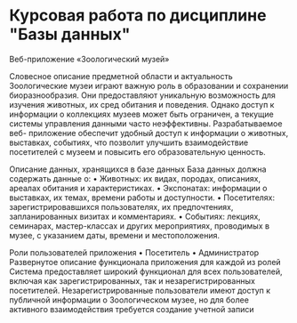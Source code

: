 # Курсовая работа по дисциплине "Базы данных"


Веб-приложение «Зоологический музей»

Словесное описание предметной области и актуальность
Зоологические музеи играют важную роль в образовании и сохранении биоразнообразия. Они предоставляют уникальную возможность для изучения животных, их сред обитания и поведения. Однако доступ к информации о коллекциях музеев может быть ограничен, а текущие системы управления данными часто неэффективны. Разрабатываемое веб-
приложение обеспечит удобный доступ к информации о животных, выставках, событиях, что позволит улучшить взаимодействие посетителей с музеем и
повысить его образовательную ценность.

Описание данных, хранящихся в базе данных
База данных должна содержать данные о:
•	Животных: их видах, породах, описаниях, ареалах обитания и характеристиках.
•	Экспонатах: информации о выставках, их темах, времени работы и доступности.
•	Посетителях: зарегистрировавшихся пользователях, их предпочтениях, запланированных визитах и комментариях.
•	Событиях: лекциях, семинарах, мастер-классах и других мероприятиях, проводимых в музее, с указанием даты, времени и местоположения.

Роли пользователей приложения
•	Посетитель
•	Администратор
Развернутое описание функционала приложения для каждой из ролей
Система предоставляет широкий функционал для всех пользователей, включая как
зарегистрированных, так и незарегистрированных посетителей. Незарегистрированные пользователи имеют доступ к публичной информации о Зоологическом музее, но для более активного взаимодействия требуется создание учетной записи
